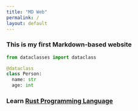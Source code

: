 ```yaml
---
title: "MD Web"
permalink: /
layout: default
---
```


### This is my first Markdown-based website

```py
from dataclasses import dataclass

@dataclass
class Person:
  name: str
  age: int
```

### Learn [Rust Programming Language](rust-lang.org)
